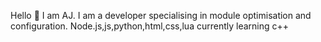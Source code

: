 Hello 👋 
I am AJ.
I am a developer specialising in module optimisation and configuration.
Node.js,js,python,html,css,lua currently learning c++
